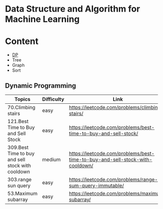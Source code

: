 # Data Structure and Algorithm for Machine Learning

# Content
* [DP](https://hadleyhzy.github.io/2020/10/16/Dynamic-Programming.html)
* Tree
* Graph
* Sort


## Dynamic Programming
|  Topics   |  Difficulty  |  Link  |  C  |  C++  |  Python  |  
|  ------   |  ----------  |  ----  |  -  |  ---- |  ------  |
|  70.Climbing stairs | easy | https://leetcode.com/problems/climbing-stairs/ | [:heavy_check_mark:](https://github.com/hadleyhzy34/data_structure_and_algorithm/blob/master/dynamic%20programming/c/70_climbing_stairs.c)  | [:heavy_check_mark:](https://github.com/hadleyhzy34/data_structure_and_algorithm/blob/master/dynamic%20programming/c%2B%2B/70_climbing_stairs.cpp) | [:heavy_check_mark:](https://github.com/hadleyhzy34/data_structure_and_algorithm/blob/master/dynamic%20programming/python/70_climbing_stairs.py) |
| 121.Best Time to Buy and Sell Stock | easy | https://leetcode.com/problems/best-time-to-buy-and-sell-stock/ | 
|309.Best Time to buy and sell stock with cooldown | medium | https://leetcode.com/problems/best-time-to-buy-and-sell-stock-with-cooldown/ | [:heavy_check_mark:](https://github.com/hadleyhzy34/data_structure_and_algorithm/blob/master/dynamic_programming/c/309_best_time_to_buy_and_sell_stock_with_cooldown.c) | [:heavy_check_mark:](https://github.com/hadleyhzy34/data_structure_and_algorithm/blob/master/dynamic_programming/c%2B%2B/309_best_time_to_buy_and_sell_stock_with_cooldown.cpp) | [:heavy_check_mark:](https://github.com/hadleyhzy34/data_structure_and_algorithm/blob/master/dynamic_programming/python/309_best_time_to_buy_and_sell_stock_with_cooldown.py) | 
|303.range sun query | easy | https://leetcode.com/problems/range-sum-query-immutable/ | [:heavy_check_mark:](https://github.com/hadleyhzy34/data_structure_and_algorithm/blob/master/dynamic_programming/c/303_range_sum_query.c) | [:heavy_check_mark:](https://github.com/hadleyhzy34/data_structure_and_algorithm/blob/master/dynamic_programming/c%2B%2B/303_range_sum_query.cpp) | [:heavy_check_mark:](https://github.com/hadleyhzy34/data_structure_and_algorithm/blob/master/dynamic_programming/python/303_range_sum_query.py) |
| 53.Maximum subarray| easy | https://leetcode.com/problems/maximum-subarray/ | [:heavy_check_mark:](https://github.com/hadleyhzy34/data_structure_and_algorithm/blob/master/dynamic_programming/c/53_maximum_subarray.c) | [:heavy_check_mark:](https://github.com/hadleyhzy34/data_structure_and_algorithm/blob/master/dynamic_programming/c%2B%2B/303_range_sum_query.cpp) | [:heavy_check_mark:](https://github.com/hadleyhzy34/data_structure_and_algorithm/blob/master/dynamic_programming/python/303_range_sum_query.py) |

